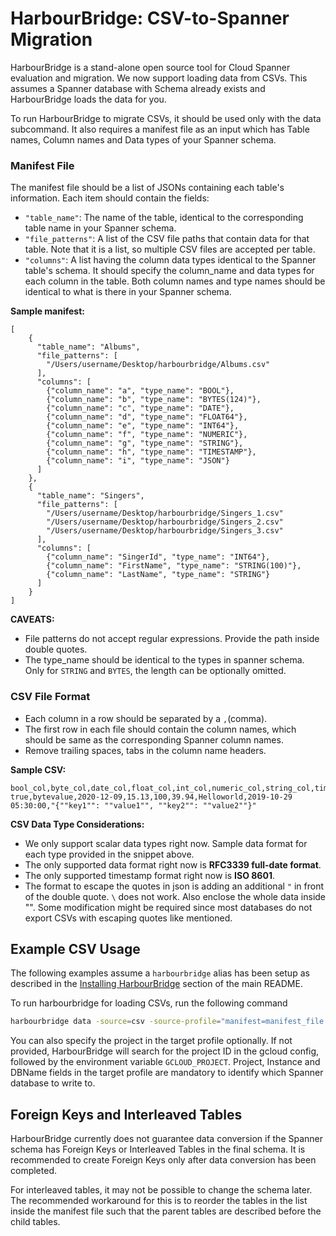 # HarbourBridge: CSV-to-Spanner Migration

HarbourBridge is a stand-alone open source tool for Cloud Spanner evaluation 
and migration. We now support loading data from CSVs. This assumes a Spanner
database with Schema already exists and HarbourBridge loads the data for you.


To run HarbourBridge to migrate CSVs, it should be used only with the data 
subcommand. It also requires a manifest file as an input which has Table names,
Column names and Data types of your Spanner schema.

### Manifest File
The manifest file should be a list of JSONs containing each table's
information. Each item should contain the fields:
- `"table_name"`: The name of the table, identical to the corresponding table 
name in your Spanner schema.
- `"file_patterns"`: A list of the CSV file paths that contain data for that
table. Note that it is a list, so multiple CSV files are accepted per table.
- `"columns"`: A list having the column data types identical to the Spanner
table's schema. It should specify the column_name and data types for each 
column in the table. Both column names and type names should be identical
to what is there in your Spanner schema. 

**Sample manifest:**
```
[
    {
      "table_name": "Albums",
      "file_patterns": [
        "/Users/username/Desktop/harbourbridge/Albums.csv"
      ],
      "columns": [
        {"column_name": "a", "type_name": "BOOL"},
        {"column_name": "b", "type_name": "BYTES(124)"},
        {"column_name": "c", "type_name": "DATE"},
        {"column_name": "d", "type_name": "FLOAT64"},
        {"column_name": "e", "type_name": "INT64"},
        {"column_name": "f", "type_name": "NUMERIC"},
        {"column_name": "g", "type_name": "STRING"},
        {"column_name": "h", "type_name": "TIMESTAMP"},
        {"column_name": "i", "type_name": "JSON"}
      ]
    },
    {
      "table_name": "Singers",
      "file_patterns": [
        "/Users/username/Desktop/harbourbridge/Singers_1.csv"
        "/Users/username/Desktop/harbourbridge/Singers_2.csv"
        "/Users/username/Desktop/harbourbridge/Singers_3.csv"
      ],
      "columns": [
        {"column_name": "SingerId", "type_name": "INT64"},
        {"column_name": "FirstName", "type_name": "STRING(100)"},
        {"column_name": "LastName", "type_name": "STRING"}
      ]
    }
]
```
**CAVEATS:**
- File patterns do not accept regular expressions. Provide the path inside 
double quotes.
- The type_name should be identical to the types in spanner schema. Only 
for `STRING` and `BYTES`, the length can be optionally omitted.

### CSV File Format
- Each column in a row should be separated by a `,`(comma).
- The first row in each file should contain the column names, which should
be same as the corresponding Spanner column names.
- Remove trailing spaces, tabs in the column name headers.

**Sample CSV:**
```
bool_col,byte_col,date_col,float_col,int_col,numeric_col,string_col,timestamp_col,json_col
true,bytevalue,2020-12-09,15.13,100,39.94,Helloworld,2019-10-29 05:30:00,"{""key1"": ""value1"", ""key2"": ""value2""}"
```
**CSV Data Type Considerations:**
- We only support scalar data types right now. Sample data format for each type
provided in the snippet above.
- The only supported data format right now is **RFC3339 full-date format**.
- The only supported timestamp format right now is **ISO 8601**.
- The format to escape the quotes in json is adding an additional `"` in front
of the double quote. `\` does not work. Also enclose the whole data inside "".
Some modification might be required since most databases do not export CSVs with escaping quotes like mentioned.


## Example CSV Usage

The following examples assume a `harbourbridge` alias has been setup as 
described in the [Installing HarbourBridge](https://github.com/cloudspannerecosystem/harbourbridge#installing-harbourbridge) section of the main README.


To run harbourbridge for loading CSVs, run the following command

```sh
harbourbridge data -source=csv -source-profile="manifest=manifest_file.json" -target-profile="instance=my-instance,dbname=my-db" 
```

You can also specify the project in the target profile optionally. If not
provided, HarbourBridge will search for the project ID in the gcloud 
config, followed by the environment variable `GCLOUD_PROJECT`. Project, Instance and DBName
fields in the target profile are mandatory to identify which Spanner database
to write to.

## Foreign Keys and Interleaved Tables

HarbourBridge currently does not guarantee data conversion if the Spanner
schema has Foreign Keys or Interleaved Tables in the final schema.
It is recommended to create Foreign Keys only after data conversion
has been completed.

For interleaved tables, it may not be possible to change the schema later.
The recommended workaround for this is to reorder the tables in the list
inside the manifest file such that the parent tables are described before
the child tables.
